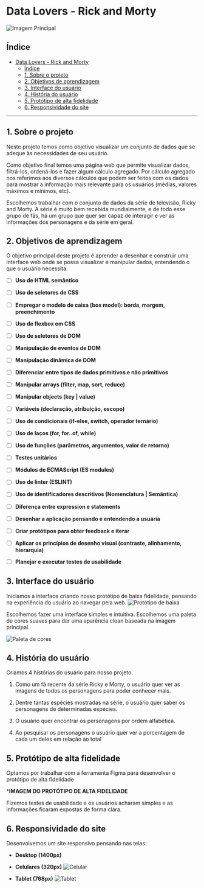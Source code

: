 # Data Lovers - Rick and Morty

![Imagem Principal](src/img/imgtopo.jpg)

## Índice

- [Data Lovers - Rick and Morty](#data-lovers---rick-and-morty)
  - [Índice](#índice)
  - [1. Sobre o projeto](#1-sobre-o-projeto)
  - [2. Objetivos de aprendizagem](#2-objetivos-de-aprendizagem)
  - [3. Interface do usuário](#3-interface-do-usuário)
  - [4. História do usuário](#4-história-do-usuário)
  - [5. Protótipo de alta fidelidade](#5-protótipo-de-alta-fidelidade)
  - [6. Responsividade do site](#6-responsividade-do-site)

***

## 1. Sobre o projeto

Neste projeto temos como objetivo visualizar um conjunto de dados que se adeque 
às necessidades de seu usuário.

Como objetivo final temos uma página web que permite visualizar dados,
filtrá-los, ordená-los e fazer algum cálculo agregado. Por cálculo agregado
nos referimos aos diversos cálculos que podem ser feitos com os dados para
mostrar a informação mais relevante para os usuários (médias, valores máximos e
mínimos, etc).

Escolhemos trabalhar com o conjunto de dados da série de televisão, Ricky and Morty.
A série é muito bem recebida mundialmente, e de todo esse grupo de fãs, há um grupo 
que quer ser capaz de interagir e ver as informações dos personagens e da série 
em geral.


## 2. Objetivos de aprendizagem

O objetivo principal deste projeto é aprender a desenhar e construir uma
interface web onde se possa visualizar e manipular dados, entendendo o que o
usuário necessita.


- [ ] **Uso de HTML semântico**


- [ ] **Uso de seletores de CSS**


- [ ] **Empregar o modelo de caixa (box model): borda, margem, preenchimento**


- [ ] **Uso de flexbox em CSS**

  
- [ ] **Uso de seletores de DOM**


- [ ] **Manipulação de eventos de DOM**


- [ ] **Manipulação dinâmica de DOM**


- [ ] **Diferenciar entre tipos de dados primitivos e não primitivos**


- [ ] **Manipular arrays (filter, map, sort, reduce)**


- [ ] **Manipular objects (key | value)**


- [ ] **Variáveis (declaração, atribuição, escopo)**

  
- [ ] **Uso de condicionais (if-else, switch, operador ternário)**


- [ ] **Uso de laços (for, for..of, while)**


- [ ] **Uso de funções (parâmetros, argumentos, valor de retorno)**

  
- [ ] **Testes unitários**


- [ ] **Módulos de ECMAScript (ES modules)**


- [ ] **Uso de linter (ESLINT)**


- [ ] **Uso de identificadores descritivos (Nomenclatura | Semântica)**


- [ ] **Diferença entre expression e statements**


- [ ] **Desenhar a aplicação pensando e entendendo a usuária**


- [ ] **Criar protótipos para obter feedback e iterar**


- [ ] **Aplicar os princípios de desenho visual (contraste, alinhamento, hierarquia)**


- [ ] **Planejar e executar testes de usabilidade**


## 3. Interface do usuário

Iniciamos a interface criando nosso protótipo de baixa fidelidade, pensando 
na experiência do usuário ao navegar pela web.
![Protótipo de baixa](src/img/baixa.jpg) 

Escolhemos fazer uma interface simples e intuitiva. Escolhemos uma paleta de cores 
suaves para dar uma aparência clean baseada na imagem principal.

![Paleta de cores](src/img/paleta%20de%20cores.jpg) 

## 4. História do usuário

Criamos 4 histórias do usuário para nosso projeto.

1) Como um fã recente da série Ricky e Morty, o usuário quer ver as imagens de todos 
os personagens para poder conhecer mais.

2) Dentre tantas espécies mostradas na série, o usuário quer saber os personagens 
de determinadas espécies.

3) O usuário quer encontrar os personagens por ordem alfabética.

4) Ao pesquisar os personagens o usuário quer ver a porcentagem de cada um deles 
em relação ao total

## 5. Protótipo de alta fidelidade

Optamos por trabalhar com a ferramenta Figma para desenvolver o protótipo 
de alta fidelidade

*****IMAGEM DO PROTÓTIPO DE ALTA FIDELIDADE****

Fizemos testes de usabilidade e os usuários acharam simples e as 
informações ficaram expostas de forma clara.

## 6. Responsividade do site

Desenvolvemos um site responsivo pensando nas telas: 

- **Desktop (1400px)**
  
- **Celulares (320px)**
![Celular](src/img/celulalr.jpg) 

- **Tablet (768px)** 
![Tablet](src/img/tablet.jpg) 
